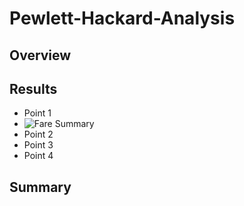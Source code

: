 # Pewlett-Hackard-Analysis

## Overview

## Results

- Point 1
- ![Fare Summary](Resources/Summary_DataFrame.png)
- Point 2
- Point 3
- Point 4

## Summary

